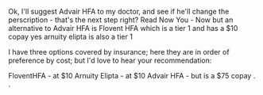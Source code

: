Ok, I'll suggest Advair HFA to my doctor, and see if he'll change the perscription - that's the next step right?
Read
Now
You - Now
but an alternative to
Advair HFA is
Flovent HFA which is a tier 1 and has a $10 copay
yes arnuity elipta is also a tier 1



I have three options covered by insurance; here they are in order of preference by cost; but I'd love to hear your recommendation:

FloventHFA - at $10
Arnuity Elipta - at $10
Advair HFA - but is a $75 copay . .


